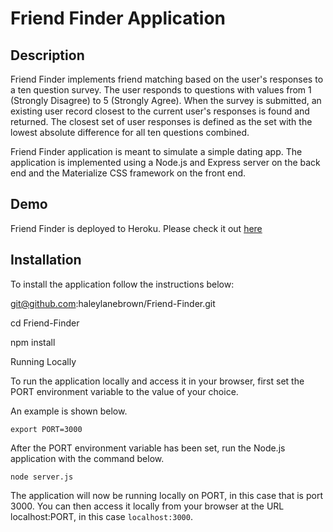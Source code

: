 # Friend Finder Application

## Description
Friend Finder implements friend matching based on the user's responses to a ten question survey. The user responds to questions with values from 1 (Strongly Disagree) to 5 (Strongly Agree). When the survey is submitted, an existing user record closest to the current user's responses is found and returned. The closest set of user responses is defined as the set with the lowest absolute difference for all ten questions combined.

Friend Finder application is meant to simulate a simple dating app. The application is implemented using a Node.js and Express server on the back end and the Materialize CSS framework on the front end.

## Demo
Friend Finder is deployed to Heroku. Please check it out [here](https://www.google.com)

## Installation
To install the application follow the instructions below:

git@github.com:haleylanebrown/Friend-Finder.git

cd Friend-Finder

npm install

Running Locally

To run the application locally and access it in your browser, first set the PORT environment variable to the value of your choice.
 
An example is shown below.

`export PORT=3000`

After the PORT environment variable has been set, run the Node.js application with the command below.

`node server.js`

The application will now be running locally on PORT, in this case that is port 3000. You can then access it locally from your browser at the URL localhost:PORT, in this case `localhost:3000`.
